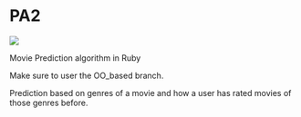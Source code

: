 # PA2
<a href="https://codeclimate.com/github/jacobcmurphy/PA2"><img src="https://codeclimate.com/github/jacobcmurphy/PA2/badges/gpa.svg" /></a>

Movie Prediction algorithm in Ruby

Make sure to user the OO_based branch.

Prediction based on genres of a movie and how a user has rated movies of those genres before.
